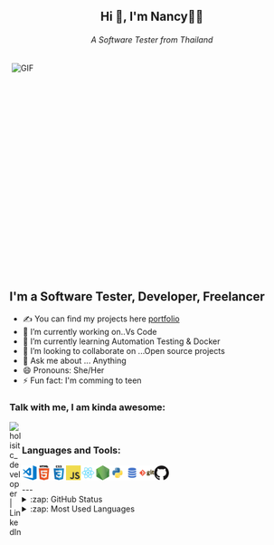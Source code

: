 <h2 align="center">Hi 👋, I'm Nancy🦄🧡</h2>
<h6 align="center">A Software Tester from Thailand</h6>

 <img align="right" alt="GIF" src="https://media1.tenor.com/images/782061bd0e1bbc67a93ddab9272ddb16/tenor.gif?itemid=10139342" width="500" height="400" />


## I'm a Software Tester, Developer, Freelancer
- ✍ You can find my projects here [portfolio]
- 🔭 I’m currently working on..Vs Code
- 🌱 I’m currently learning Automation Testing & Docker
- 👯 I’m looking to collaborate on ...Open source projects
- 💬 Ask me about ... Anything
- 😄 Pronouns: She/Her
- ⚡ Fun fact: I'm comming to teen


### Talk with me, I am kinda awesome:
[<img align="left" alt="holisitc_developer | LinkedIn" width="22px" src="https://cdn.jsdelivr.net/npm/simple-icons@v3/icons/linkedin.svg" />][linkedin]

<br />

### Languages and Tools:

[<img align="left" alt="Visual Studio Code" width="26px" src="https://raw.githubusercontent.com/github/explore/80688e429a7d4ef2fca1e82350fe8e3517d3494d/topics/visual-studio-code/visual-studio-code.png" />][youtube]
[<img align="left" alt="HTML5" width="26px" src="https://raw.githubusercontent.com/github/explore/80688e429a7d4ef2fca1e82350fe8e3517d3494d/topics/html/html.png" />][youtube]
[<img align="left" alt="CSS3" width="26px" src="https://raw.githubusercontent.com/github/explore/80688e429a7d4ef2fca1e82350fe8e3517d3494d/topics/css/css.png" />][youtube]
[<img align="left" alt="JavaScript" width="26px" src="https://raw.githubusercontent.com/github/explore/80688e429a7d4ef2fca1e82350fe8e3517d3494d/topics/javascript/javascript.png" />][youtube]
[<img align="left" alt="React" width="26px" src="https://raw.githubusercontent.com/github/explore/80688e429a7d4ef2fca1e82350fe8e3517d3494d/topics/react/react.png" />][youtube]
[<img align="left" alt="Node.js" width="26px" src="https://raw.githubusercontent.com/github/explore/80688e429a7d4ef2fca1e82350fe8e3517d3494d/topics/nodejs/nodejs.png" />][youtube]
[<img align="left" alt="python" width="26px" src="https://raw.githubusercontent.com/github/explore/80688e429a7d4ef2fca1e82350fe8e3517d3494d/topics/python/python.png" />][youtube]
[<img align="left" alt="SQL" width="26px" src="https://raw.githubusercontent.com/github/explore/80688e429a7d4ef2fca1e82350fe8e3517d3494d/topics/sql/sql.png" />][youtube]
[<img align="left" alt="Git" width="26px" src="https://raw.githubusercontent.com/github/explore/80688e429a7d4ef2fca1e82350fe8e3517d3494d/topics/git/git.png" />][youtube]
[<img align="left" alt="GitHub" width="26px" src="https://raw.githubusercontent.com/github/explore/78df643247d429f6cc873026c0622819ad797942/topics/github/github.png" />][youtube]


<br />
<br />
---

<details>
  <summary>:zap: GitHub Status</summary>

  <img align="left" alt="Nancy's GitHub Stats" src="https://github-readme-stats.vercel.app/api?username=nancyloma&show_icons=true&locale=en" />

</details>

<details>
  <summary>:zap: Most Used Languages</summary>

<img align="left" alt="Anna's GitHub Top Languages" src="https://github-readme-stats.vercel.app/api/top-langs?username=nancyloma&show_icons=true&locale=en&layout=compact" />

</details>

[website]: #
[youtube]: #
[instagram]: #
[linkedin]: https://www.linkedin.com/in/nancy-lomajam
[portfolio]: #
